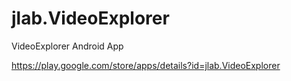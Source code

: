 # jlab.VideoExplorer
VideoExplorer Android App

https://play.google.com/store/apps/details?id=jlab.VideoExplorer
